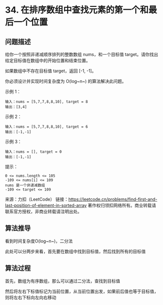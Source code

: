 # 34. 在排序数组中查找元素的第一个和最后一个位置

## 问题描述

给你一个按照非递减顺序排列的整数数组 nums，和一个目标值 target。请你找出给定目标值在数组中的开始位置和结束位置。

如果数组中不存在目标值 target，返回 [-1, -1]。

你必须设计并实现时间复杂度为 O(log~n~) 的算法解决此问题。

示例 1：

```
输入：nums = [5,7,7,8,8,10], target = 8
输出：[3,4]
```

示例 2：

```
输入：nums = [5,7,7,8,8,10], target = 6
输出：[-1,-1]
```

示例 3：

```
输入：nums = [], target = 0
输出：[-1,-1]
```


提示：

```
0 <= nums.length <= 105
-109 <= nums[i] <= 109
nums 是一个非递减数组
-109 <= target <= 109
```

来源：力扣（LeetCode）
链接：https://leetcode.cn/problems/find-first-and-last-position-of-element-in-sorted-array
著作权归领扣网络所有。商业转载请联系官方授权，非商业转载请注明出处。

## 算法推导

看到时间复杂度O(log~n~)，二分法

此处可以分两步来看，首先要在数组中找到目标值，然后找到所有的目标值

## 算法过程

首先，数组为有序数组，那么可以通过二分法，查找到目标值

然后将左右下标值标记为当前位置，从当前位置出发，如果前后值也等于目标值，则将左右下标向左向右移动
